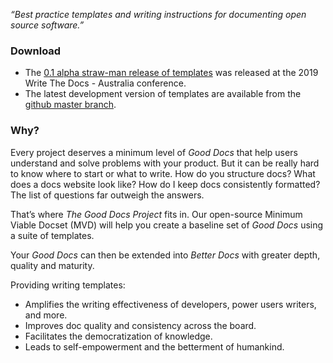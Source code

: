 _“Best practice templates and writing instructions for documenting open source software.”_

### Download

* The [0.1 alpha straw-man release of templates](https://github.com/thegooddocsproject/templates/releases/tag/v0.1) was released at the 2019 Write The Docs - Australia conference.
* The latest development version of templates are available from the [github master branch](https://github.com/thegooddocsproject/templates).

### Why?

Every project deserves a minimum level of _Good Docs_ that help users understand and solve problems with your product. But it can be really hard to know where to start or what to write. How do you structure docs? What does a docs website look like? How do I keep docs consistently formatted? The list of questions far outweigh the answers.

That’s where _The Good Docs Project_ fits in. Our open-source Minimum Viable Docset (MVD) will help you create a baseline set of _Good Docs_ using a suite of templates.

Your _Good Docs_ can then be extended into _Better Docs_ with greater depth, quality and maturity.

Providing writing templates:

* Amplifies the writing effectiveness of developers, power users writers, and more.
* Improves doc quality and consistency across the board.
* Facilitates the democratization of knowledge.
* Leads to self-empowerment and the betterment of humankind.